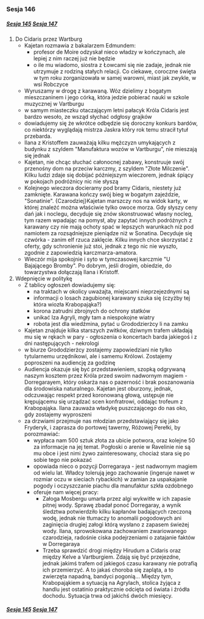 ### Sesja 146
##### [Sesja 145](#sesja-145) [Sesja 147](#sesja-147)
1. Do Cidaris przez Wartburg
    - Kajetan rozmawia z bakalarzem Edmundem:
        - profesor de Moire odzyskał nieco władzy w kończynach, ale lepiej z nim raczej już nie będzie
        - o ile mu wiadomo, siostra z Łowcami się nie zadaje, jednak nie utrzymuje z rodziną stałych relacji. Co ciekawe, coroczne święta w tym roku zorganizowała w samej warowni, miast jak zwykle, w wsi Robczyce
    - Wyruszamy w drogę z karawaną. Wóz dzielimy z bogatym mieszczaninem i jego córką, która jedzie pobierać nauki w szkole muzycznej w Vartburgu
    - w samym miasteczku otaczającym letni pałacyk Króla Cidaris jest bardzo wesoło, ze wsząd słychać odgłosy grajków
    - dowiadujemy się że wkrótce odbędzie się doroczny konkurs bardów, co niektórzy wyglądają mistrza Jaskra który rok temu stracił tytuł przebarda.
    - Ilana z Kristoffem zauważają kilku mężczyzn umykających z budynku z szyldem "Manufaktura wozów w Vartburgu", nie mieszają się jednak
    - Kajetan, nie chcąc słuchać całonocnej zabawy, konstruuje swój przenośny dom na przeciw karczmy, z szyldem "Złote Milczenie". Kilku ludzi zdaje się dobijać późniejszym wieczorem, jednak śpiący w pokojach podróżnicy nic nie słyszą
    - Kolejnego wieczora docieramy pod bramy Cidaris, niestety już zamknięte. Karawana kończy swój bieg w bogatym zajeździe, "Sonatinie". {Czarodziej}Kajetan marszczy nos na widok karty, w której znaleźć można właściwie tylko owoce morza. Gdy słyszy ceny dań jak i noclegu, decyduje się znów skonstruować własny nocleg, tym razem wpadając na pomysł, aby zapytać innych podróżnych z karawany czy nie mają ochoty spać w lepszych warunkach niż pod namiotem za rozsądniejsze pieniądze niż w Sonatina. Decyduje się czwórka - zanim elf rzuca zaklęcie. Kilku innych chce skorzystać z oferty, gdy schronienie już stoi, jednak z tego nic nie wyszło, zgodnie z zapowiedzią karczmarza-amatora.
    - Wieczór mija spokojnie i syto w tymczasowej karczmie "U Bajającego Bromby". Po dobrym, jeśli drogim, obiedzie, do towarzystwa dołączają Ilana i Kristoff.
2. Wdepnięcie w politykę
    - Z tablicy ogłoszeń dowiadujemy się:
        - na traktach w okolicy uważajta, miejscami nieprzejezdnymi są
        - informacji o losach zagubionej karawany szuka się (czyżby tej która wiozła Krabopająka?)
        - korona zatrudni zbrojnych do ochrony statków
        - unikać lza Agryli, mgły tam a niespokojne wiatry
        - robota jest dla wiedźmina, pytać u Grododzierżcy li na zamku
    - Kajetan znajduje kilka starszych zwitków, dziwnym trafem układają mu się w rękach w pary - ogłoszenia o koncertach barda jakiegoś i z dni następujących - nekrologi
    - w biurze Grododzierżcy zostajemy zapowiedziani nie tylko tytularnemu urzędnikowi, ale i samemu Królowi. Zostajemy poproszeni na audiencję za godzinę
    - Audiencja okazuje się być przedstawieniem, szopką odgrywaną naszym kosztem przez Króla przed swoim nadwornym magiem - Dorregarayem, który oskarża nas o pazerność i brak poszanowania dla środowiska naturalnego. Kajetan jest oburzony, jednak, odczuwając respekt przed koronowaną głową, ustępuje nie krępującemu się urządzać scen konfratrowi, oddając trofeum z Krabopająka. Ilana zauważa władykę puszczającego do nas oko, gdy zostajemy wyproszeni
    - za drzwiami przejmuje nas młodzian przedstawiający się jako Fryderyk, i zaprasza do portowej tawerny, Różowej Perełki, by porozmawiać:
        - wypłaca nam 500 sztuk złota za ubicie potwora, oraz kolejne 50 za informacje na jej temat. Pogłoski o arenie w Ravelinie nie są mu obce i jest nimi żywo zainteresowany, chociaż stara się po sobie tego nie pokazać
        - opowiada nieco o pozycji Dorregaraya - jest nadwornym magiem od wielu lat. Władcy tolerują jego zachowanie (ingeruje nawet w rozmiar oczu w sieciach rybackich) w zamian za uspakajanie pogody i oczyszczanie piachu dla manufaktur szkła ozdobnego
        - oferuje nam więcej pracy:
            - Załoga Mosbergu umarła przez algi wykwitłe w ich zapasie pitnej wody. Sprawę zbadał ponoć Dorregaray, a wynik śledztwa potwierdziło kilku kapłanów badających rzeczoną wodę, jednak nie tłumaczy to anomalii pogodowych ani zaginięcia drugiej załogi którą wysłano z zapasem świeżej wody. Ilana, sprowokowana zachowaniem zwariowanego czarodzieja, radośnie ciska podejrzeniami o zatajanie faktów w Dorregaraya
            - Trzeba sprawdzić drogi między Hirudum a Cidaris oraz między Kelve a Vartburgiem. Zdają się być przejezdne, jednak jakimś trafem od jakiegoś czasu karawany nie potrafią ich przemierzyć. A to jakaś choroba się zapląta, a to zwierzęta napadną, bandyci pogonią... Między tym, Krabopająkiem a sytuacją na Agrylach, stolica żyjąca z handlu jest ostatinio praktycznie odcięta od świata i źródła dochodu. Sytuacja trwa od jakichś dwóch miesięcy.

##### [Sesja 145](#sesja-145) [Sesja 147](#sesja-147)
